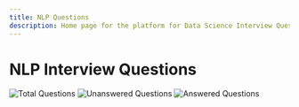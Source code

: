 ```yaml
---
title: NLP Questions
description: Home page for the platform for Data Science Interview Questions 
---
```


# NLP Interview Questions

![Total Questions](https://img.shields.io/badge/Total%20Questions-0-blue?style=flat&labelColor=black&color=blue)
![Unanswered Questions](https://img.shields.io/badge/Unanswered%20Questions-0-blue?style=flat&labelColor=black&color=yellow)
![Answered Questions](https://img.shields.io/badge/Answered%20Questions-0-blue?style=flat&labelColor=black&color=success)